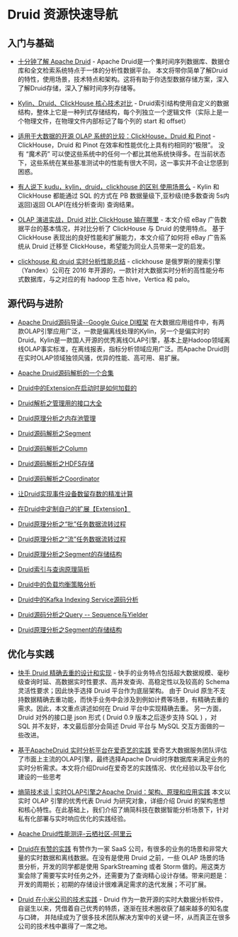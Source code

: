 # Druid 资源快速导航

## 入门与基础
* [十分钟了解 Apache Druid](https://www.ossez.com/t/apache-druid/13566) - 
  Apache Druid是一个集时间序列数据库、数据仓库和全文检索系统特点于一体的分析性数据平台。
  本文将带你简单了解Druid的特性，使用场景，技术特点和架构。这将有助于你选型数据存储方案，深入了解Druid存储，深入了解时间序列存储等。

* [Kylin、Druid、ClickHouse 核心技术对比](https://www.ossez.com/t/kylin-druid-clickhouse/13567) - 
  Druid索引结构使用自定义的数据结构，整体上它是一种列式存储结构，每个列独立一个逻辑文件（实际上是一个物理文件，在物理文件内部标记了每个列的 start 和 offset）

* [适用于大数据的开源 OLAP 系统的比较：ClickHouse，Druid 和 Pinot](https://www.ossez.com/t/olap-clickhouse-druid-pinot/13568) - 
  ClickHouse，Druid 和 Pinot 在效率和性能优化上具有约相同的“极限”。
  没有 “魔术药” 可以使这些系统中的任何一个都比其他系统快得多。在当前状态下，这些系统在某些基准测试中的性能有很大不同，这一事实并不会让您感到困惑。

* [有人说下 kudu，kylin，druid，clickhouse 的区别,使用场景么](https://www.ossez.com/t/kudu-kylin-druid-clickhouse/13569) - 
  Kylin 和 ClickHouse 都能通过 SQL 的方式在 PB 数据量级下,亚秒级(绝多数查询 5s内返回)返回 OLAP(在线分析查询) 查询结果。

* [OLAP 演进实战，Druid 对比 ClickHouse 输在哪里](https://www.ossez.com/t/olap-druid-clickhouse/13570) - 
  本文介绍 eBay 广告数据平台的基本情况，并对比分析了 ClickHouse 与 Druid 的使用特点。
  基于 ClickHouse 表现出的良好性能和扩展能力，本文介绍了如何将 eBay 广告系统从 Druid 迁移至 ClickHouse，希望能为同业人员带来一定的启发。

* [clickhouse 和 druid 实时分析性能总结](https://www.ossez.com/t/clickhouse-druid/13571) - 
  clickhouse 是俄罗斯的搜索引擎（Yandex）公司在 2016 年开源的，一款针对大数据实时分析的高性能分布式数据库，与之对应的有 hadoop 生态 hive，Vertica 和 palo。
  
## 源代码与进阶
* [Apache Druid源码导读--Google Guice DI框架](https://blog.csdn.net/yueguanghaidao/article/details/102531570)
   在大数据应用组件中，有两款OLAP引擎应用广泛，一款是偏离线处理的Kylin，另一个是偏实时的Druid。Kylin是一款国人开源的优秀离线OLAP引擎，基本上是Hadoop领域离线OLAP事实标准，在离线报表，指标分析领域应用广泛。而Apache Druid则在实时OLAP领域独领风骚，优异的性能、高可用、易扩展。
  
* [Apache Druid源码解析的一个合集](https://blog.csdn.net/mytobaby00/category_7561069.html)

* [Druid中的Extension在启动时是如何加载的](https://blog.csdn.net/mytobaby00/article/details/79857681)

* [Druid解析之管理用的接口大全](https://blog.csdn.net/mytobaby00/article/details/80088795)

* [Druid原理分析之内存池管理](https://blog.csdn.net/mytobaby00/article/details/80071101)

* [Druid源码解析之Segment](Druid源码解析之Segment)

* [Druid源码解析之Column](https://blog.csdn.net/mytobaby00/article/details/80056826)

* [Druid源码解析之HDFS存储](https://blog.csdn.net/mytobaby00/article/details/80045662)

* [Druid源码解析之Coordinator](https://blog.csdn.net/mytobaby00/article/details/80041970)

* [让Druid实现事件设备数留存数的精准计算](https://blog.csdn.net/mytobaby00/article/details/79804685)

* [在Druid中定制自己的扩展【Extension】](https://blog.csdn.net/mytobaby00/article/details/79803605)

* [Druid原理分析之“批”任务数据流转过程](https://blog.csdn.net/mytobaby00/article/details/79802776)

* [Druid原理分析之“流”任务数据流转过程](https://blog.csdn.net/mytobaby00/article/details/79801614)

* [Druid原理分析之Segment的存储结构](https://blog.csdn.net/mytobaby00/article/details/79801425)

* [Druid索引与查询原理简析](https://blog.csdn.net/mytobaby00/article/details/79800553)

* [Druid中的负载均衡策略分析](https://blog.csdn.net/mytobaby00/article/details/79860836)

* [Druid中的Kafka Indexing Service源码分析](https://blog.csdn.net/mytobaby00/article/details/79858403)

* [Druid源码分析之Query -- Sequence与Yielder](https://blog.csdn.net/mytobaby00/article/details/80103230)

* [Druid原理分析之Segment的存储结构](https://blog.csdn.net/mytobaby00/article/details/79801425)


## 优化与实践
* [快手 Druid 精确去重的设计和实现](https://www.ossez.com/t/druid/13565) - 
  快手的业务特点包括超大数据规模、毫秒级查询时延、高数据实时性要求、高并发查询、高稳定性以及较高的 Schema 灵活性要求；因此快手选择 Druid 平台作为底层架构。
  由于 Druid 原生不支持数据精确去重功能，而快手业务中会涉及到例如计费等场景，有精确去重的需求。因此，本文重点讲述如何在 Druid 平台中实现精确去重。
  另一方面，Druid 对外的接口是 json 形式 ( Druid 0.9 版本之后逐步支持 SQL ) ，对 SQL 并不友好，本文最后部分会简述 Druid 平台与 MySQL 交互方面做的一些改进。

* [基于ApacheDruid 实时分析平台在爱奇艺的实践](https://www.sohu.com/a/398880575_315839)
  爱奇艺大数据服务团队评估了市面上主流的OLAP引擎，最终选择Apache Druid时序数据库来满足业务的实时分析需求。本文将介绍Druid在爱奇艺的实践情况、优化经验以及平台化建设的一些思考

* [熵简技术谈 | 实时OLAP引擎之Apache Druid：架构、原理和应用实践](https://zhuanlan.zhihu.com/p/178572172)
  本文以实时 OLAP 引擎的优秀代表 Druid 为研究对象，详细介绍 Druid 的架构思想和核心特性。在此基础上，我们介绍了熵简科技在数据智能分析场景下，针对私有化部署与实时响应优化的实践经验。

* [Apache Druid性能测评-云栖社区-阿里云](https://developer.aliyun.com/article/712725)

* [Druid在有赞的实践](https://www.cnblogs.com/oldtrafford/p/10301581.html)
  有赞作为一家 SaaS 公司，有很多的业务的场景和非常大量的实时数据和离线数据。在没有是使用 Druid 之前，一些 OLAP 场景的场景分析，开发的同学都是使用 SparkStreaming 或者 Storm 做的。用这类方案会除了需要写实时任务之外，还需要为了查询精心设计存储。带来问题是：开发的周期长；初期的存储设计很难满足需求的迭代发展；不可扩展。

* [Druid 在小米公司的技术实践](https://zhuanlan.zhihu.com/p/25593670) - 
  Druid 作为一款开源的实时大数据分析软件，自诞生以来，凭借着自己优秀的特质，逐渐在技术圈收获了越来越多的知名度与口碑，
  并陆续成为了很多技术团队解决方案中的关键一环，从而真正在很多公司的技术栈中赢得了一席之地。
  

